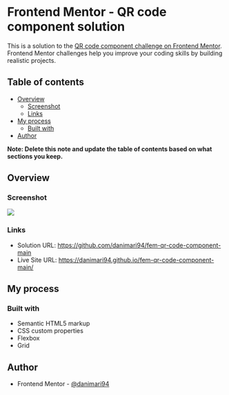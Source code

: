# Frontend Mentor - QR code component solution

This is a solution to the [QR code component challenge on Frontend Mentor](https://www.frontendmentor.io/challenges/qr-code-component-iux_sIO_H). Frontend Mentor challenges help you improve your coding skills by building realistic projects. 

## Table of contents

- [Overview](#overview)
  - [Screenshot](#screenshot)
  - [Links](#links)
- [My process](#my-process)
  - [Built with](#built-with)
- [Author](#author)

**Note: Delete this note and update the table of contents based on what sections you keep.**

## Overview

### Screenshot

![](https://github.com/danimari94/fem-qr-code-component-main/blob/master/images/Screenshot.png?raw=true)

### Links

- Solution URL: https://github.com/danimari94/fem-qr-code-component-main
- Live Site URL: https://danimari94.github.io/fem-qr-code-component-main/

## My process

### Built with

- Semantic HTML5 markup
- CSS custom properties
- Flexbox
- Grid

## Author

- Frontend Mentor - [@danimari94](https://www.frontendmentor.io/profile/danimari94)
